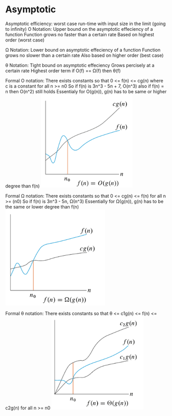 # Asymptotic

Asymptotic efficiency: worst case run-time with input size in the limit (going to infinity)
O Notation: Upper bound on the asymptotic effeciency of a function
    Function grows no faster than a certain rate
    Based on highest order
    (worst case)

Ω Notation: Lower bound on asymptotic effeciency of a function
    Function grows no slower than a certain rate
    Also based on higher order
    (best case)

θ Notation: Tight bound on asymptotic effeciency
    Grows percisely at a certain rate 
    Highest order term
    if O(f) == Ω(f) then θ(f)


Formal O notation: There exists constants so that 0 <= f(n) <= cg(n) where c is a constant for all n >= n0
    So if f(n) is 3n^3 - 5n + 7, O(n^3) also if f(n) = n then O(n^2) still holds
    Essentialy for O(g(n)), g(n) has to be same or higher degree than f(n)
![Alt text](image-5.png)

Formal Ω notation: There exists constants so that 0 <= cg(n) <= f(n) for all n >= (n0)
    So if f(n) is 3n^3 - 5n, Ω(n^3)
    Essentially for Ω(g(n)), g(n) has to be the same or lower degree than f(n)
![Alt text](image-6.png)

Formal θ notation: There exists constants so that θ <= c1g(n) <= f(n) <= c2g(n) for all n >= n0
![Alt text](image-7.png)